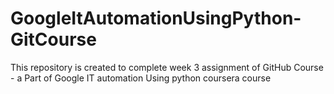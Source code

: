 # GoogleItAutomationUsingPython-GitCourse
This repository is created to complete week 3 assignment of GitHub Course - a Part of Google IT automation Using python coursera course
